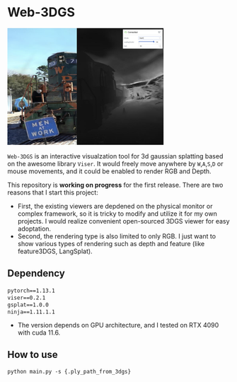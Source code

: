 # Web-3DGS
<img src="figs/main.png" alt="image" width="70%" height="auto">

`Web-3DGS` is an interactive visualzation tool for 3d gaussian splatting based on the awesome library `Viser`. It would freely move anywhere by `W`,`A`,`S`,`D` or mouse movements, and it could be enabled to render RGB and Depth.


This repository is <b>working on progress</b> for the first release. There are two reasons that I start this project:
- First, the existing viewers are depdened on the physical monitor or complex framework, so it is tricky to modify and utilize it for my own projects. I would realize convenient open-sourced 3DGS viewer for easy adoptation.
- Second, the rendering type is also limited to only RGB. I just want to show various types of rendering such as depth and feature (like feature3DGS, LangSplat).


## Dependency
```
pytorch==1.13.1
viser==0.2.1
gsplat==1.0.0
ninja==1.11.1.1
```
- The version depends on GPU architecture, and I tested on RTX 4090 with cuda 11.6.

## How to use
```
python main.py -s {.ply_path_from_3dgs} 
```
